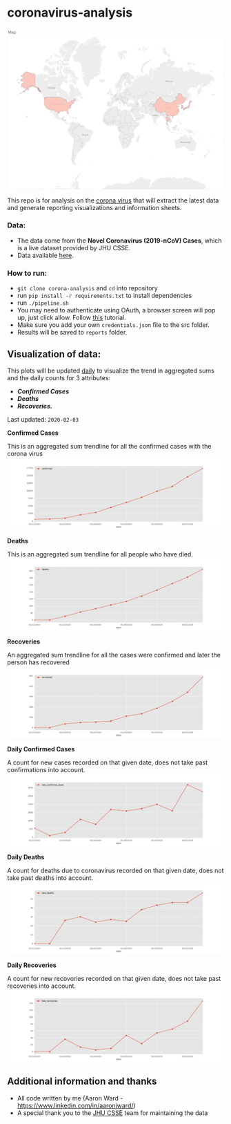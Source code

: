 # coronavirus-analysis

![alt text](https://github.com/AaronWard/coronavirus-analysis/blob/master/tableau/spread.gif "Spread of coronavirus 22nd to 29th")

This repo is for analysis on the [corona virus](https://www.who.int/health-topics/coronavirus) that will extract the latest data and generate reporting visualizations and information sheets.

### Data:
- The data come from the **Novel Coronavirus (2019-nCoV) Cases**,  which is a live dataset provided by JHU CSSE. 
- Data available [here](https://docs.google.com/spreadsheets/d/1wQVypefm946ch4XDp37uZ-wartW4V7ILdg-qYiDXUHM).

### How to run:
- `git clone corona-analysis` and `cd` into repository
- run `pip install -r requirements.txt` to install dependencies
- run `./pipeline.sh`
- You may need to authenticate using OAuth, a browser screen will pop up, just click allow. Follow [this](https://developers.google.com/sheets/api/quickstart/python) tutorial. 
- Make sure you add your own `credentials.json` file to the src folder.
- Results will be saved to `reports` folder. 

## Visualization of data:

This plots will be updated <u>daily</u> to visualize the trend in aggregated sums and the daily counts for 3 attributes: 
- **<i>Confirmed Cases</i>**
- **<i>Deaths</i>**
- **<i>Recoveries.</i>**

Last updated:  `2020-02-03`

**Confirmed Cases**

This is an aggregated sum trendline for all the confirmed cases with the corona virus
![alt text](./reports/images/confirmed_trendline.jpg "Current trend of confirmed cases")


**Deaths**

This is an aggregated sum trendline for all people who have died.
![alt text](./reports/images/deaths_trendline.jpg "Current trend of confirmed cases")


**Recoveries**

An aggregated sum trendline for all the cases were confirmed and later the person has recovered
![alt text](./reports/images/recovered_trendline.jpg "Current trend of confirmed cases")

**Daily Confirmed Cases**

A count for new cases recorded on that given date, does not take past confirmations into account. 
![alt text](./reports/images/new_confirmed_cases_trendline.jpg "Current trend of confirmed cases")

**Daily Deaths**

A count for deaths due to coronavirus recorded on that given date, does not take past deaths into account. 
![alt text](./reports/images/new_deaths_trendline.jpg "Current trend of confirmed cases")

**Daily Recoveries**

A count for new recovories recorded on that given date, does not take past recoveries into account. 
![alt text](./reports/images/new_recoveries_trendline.jpg "Current trend of confirmed cases")


## Additional information and thanks
- All code written by me (Aaron Ward  - https://www.linkedin.com/in/aaronjward/)
- A special thank you to the [JHU CSSE](https://systems.jhu.edu/) team for maintaining the data